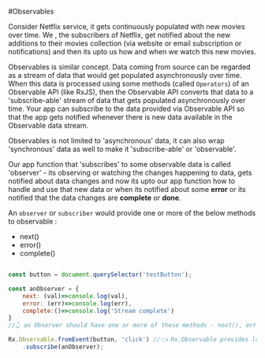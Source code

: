 #Observables



Consider Netflix service, it gets continuously populated with new movies over time. We , the  subscribers of Netflix, get notified about the new additions to their movies collection (via website or email subscription or notifications) and then its upto us how and when we watch this new movies. 

Observables is similar concept.
Data coming from source can be regarded as a stream of data that would get populated asynchronously over time. When this data is processed using some methods (called `Operators`) of an Observable API (like RxJS), then the Observable API converts that data to a 'subscribe-able' stream of data that gets populated asynchronously over time. Your app can subscribe to the data provided via Observable API so that the app gets notified whenever there is new data available in the Observable data stream.


Observables is not limited to 'asynchronous' data, it can also wrap 'synchronous' data as well to make it 'subscribe-able'  or 'observable'.

Our app function that 'subscribes' to some observable data is called 'observer' - its observing or watching the changes happening to data, gets notified about data changes and now its upto our app function how to handle and use that new data or when its notified about some **error** or its notified that the data changes are **complete** or **done**. 

An `observer` or `subscriber` would provide one or more of the below methods to observable :

* next()
* error()
* complete()


```js

const button = document.querySelector('testButton');

const anObserver = {
    next: (val)=>console.log(val),
    error: (err)=>console.log(err),
    complete:()=>console.log('Stream complete')
}
//👆 an Observer should have one or more of these methods - next(), error(), complete()

Rx.Observable.fromEvent(button, 'click') //👈 Rx.Observable provides lot of such methods like fromEvent to create an Observable from an event or data fetch or any async (or synchronous) action
    .subscribe(anObserver);
    
```


